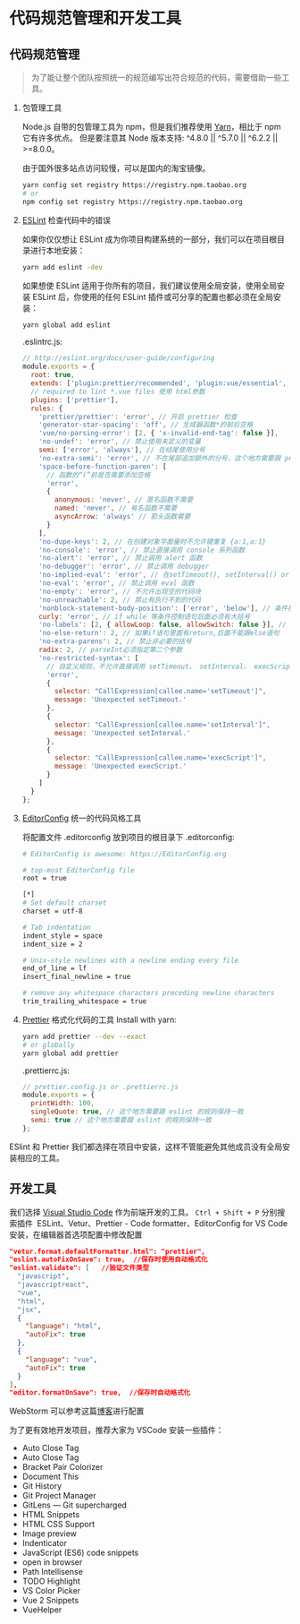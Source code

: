 # 代码规范管理和开发工具

## 代码规范管理

> 为了能让整个团队按照统一的规范编写出符合规范的代码，需要借助一些工具。  

1. 包管理工具  

    Node.js 自带的包管理工具为 npm，但是我们推荐使用 [Yarn](https://yarn.bootcss.com/)，相比于 npm 它有许多优点。
    但是要注意其 Node 版本支持: ^4.8.0 || ^5.7.0 || ^6.2.2 || >=8.0.0。

    由于国外很多站点访问较慢，可以是国内的淘宝镜像。
    ``` bash
    yarn config set registry https://registry.npm.taobao.org
    # or
    npm config set registry https://registry.npm.taobao.org
    ```
    

2. [ESLint](https://eslint.org/) 检查代码中的错误  
   
    如果你仅仅想让 ESLint 成为你项目构建系统的一部分，我们可以在项目根目录进行本地安装：

    ```bash
    yarn add eslint -dev
    ```

    如果想使 ESLint 适用于你所有的项目，我们建议使用全局安装，使用全局安装 ESLint 后，你使用的任何 ESLint 插件或可分享的配置也都必须在全局安装：

    ```bash
    yarn global add eslint
    ```  
    .eslintrc.js:
    ```javascript
    // http://eslint.org/docs/user-guide/configuring
    module.exports = {
      root: true,
      extends: ['plugin:prettier/recommended', 'plugin:vue/essential', '@vue/standard'],
      // required to lint *.vue files 使用 html参数
      plugins: ['prettier'],
      rules: {
        'prettier/prettier': 'error', // 开启 prettier 检查
        'generator-star-spacing': 'off', // 生成器函数*的前后空格
        'vue/no-parsing-error': [2, { 'x-invalid-end-tag': false }],
        'no-undef': 'error', // 禁止使用未定义的变量
        semi: ['error', 'always'], // 在结尾使用分号
        'no-extra-semi': 'error', // 不在尾部追加额外的分号，这个地方需要跟 prettier 的规则保持一致
        'space-before-function-paren': [
          // 函数的“(”前是否需要添加空格
          'error',
          {
            anonymous: 'never', // 匿名函数不需要
            named: 'never', // 有名函数不需要
            asyncArrow: 'always' // 箭头函数需要
          }
        ],
        'no-dupe-keys': 2, // 在创建对象字面量时不允许键重复 {a:1,a:1}
        'no-console': 'error', // 禁止直接调用 console 系列函数
        'no-alert': 'error', // 禁止调用 alert 函数
        'no-debugger': 'error', // 禁止调用 debugger
        'no-implied-eval': 'error', // 在setTimeout(), setInterval() or execScript()中消除隐式eval的使用，如 setTimeout('alert("Hi!")', 100);
        'no-eval': 'error', // 禁止调用 eval 函数
        'no-empty': 'error', // 不允许出现空的代码块
        'no-unreachable': 2, // 禁止有执行不到的代码
        'nonblock-statement-body-position': ['error', 'below'], // 条件控制语句，执行部分必须另起一行
        curly: 'error', // if while 等条件控制语句后面必须有大括号
        'no-labels': [2, { allowLoop: false, allowSwitch: false }], // 禁止使用label语句，以避免无限循环
        'no-else-return': 2, // 如果if语句里面有return,后面不能跟else语句
        'no-extra-parens': 2, // 禁止非必要的括号
        radix: 2, // parseInt必须指定第二个参数
        'no-restricted-syntax': [
          // 自定义规则，不允许直接调用 setTimeout， setInterval， execScript
          'error',
          {
            selector: "CallExpression[callee.name='setTimeout']",
            message: 'Unexpected setTimeout.'
          },
          {
            selector: "CallExpression[callee.name='setInterval']",
            message: 'Unexpected setInterval.'
          },
          {
            selector: "CallExpression[callee.name='execScript']",
            message: 'Unexpected execScript.'
          }
        ]
      }
    };

    ```
3. [EditorConfig](https://editorconfig.org/) 统一的代码风格工具
   
    将配置文件 .editorconfig 放到项目的根目录下
    .editorconfig:
    ```bash
    # EditorConfig is awesome: https://EditorConfig.org

    # top-most EditorConfig file
    root = true

    [*]
    # Set default charset
    charset = utf-8

    # Tab indentation
    indent_style = space
    indent_size = 2

    # Unix-style newlines with a newline ending every file
    end_of_line = lf
    insert_final_newline = true
    
    # remove any whitespace characters preceding newline characters
    trim_trailing_whitespace = true
    ```

4. [Prettier](https://prettier.io/) 格式化代码的工具
    Install with yarn:
    ```bash
    yarn add prettier --dev --exact
    # or globally
    yarn global add prettier
    ```
    .prettierrc.js:
    ```javascript
    // prettier.config.js or .prettierrc.js
    module.exports = {
      printWidth: 100,
      singleQuote: true, // 这个地方需要跟 eslint 的规则保持一致
      semi: true // 这个地方需要跟 eslint 的规则保持一致
    };
    ```
ESlint 和 Prettier 我们都选择在项目中安装，这样不管能避免其他成员没有全局安装相应的工具。

## 开发工具

我们选择 [Visual Studio Code](https://code.visualstudio.com/) 作为前端开发的工具。
`Ctrl + Shift + P` 分别搜索插件  ESLint、Vetur、Prettier - Code formatter、EditorConfig for VS Code 安装，在编辑器首选项配置中修改配置

```json
"vetur.format.defaultFormatter.html": "prettier", 
"eslint.autoFixOnSave": true,  //保存时使用自动格式化
"eslint.validate": [   //验证文件类型
  "javascript",
  "javascriptreact",
  "vue",
  "html",
  "jsx",
  {
    "language": "html",
    "autoFix": true
  },
  {
    "language": "vue",
    "autoFix": true
  }
],
"editor.formatOnSave": true,  //保存时自动格式化
```
WebStorm 可以参考这篇[博客](https://www.godblessyuan.com/2018/04/%E6%A2%B3%E7%90%86%E5%89%8D%E7%AB%AF%E5%BC%80%E5%8F%91%E4%BD%BF%E7%94%A8eslint%E5%92%8Cprettier%E6%9D%A5%E6%A3%80%E6%9F%A5%E5%92%8C%E6%A0%BC%E5%BC%8F%E5%8C%96%E4%BB%A3%E7%A0%81%E9%97%AE%E9%A2%98.html)进行配置

为了更有效地开发项目，推荐大家为 VSCode 安装一些插件：

- Auto Close Tag
- Auto Close Tag
- Bracket Pair Colorizer
- Document This
- Git History
- Git Project Manager
- GitLens — Git supercharged
- HTML Snippets
- HTML CSS Support
- Image preview
- Indenticator
- JavaScript (ES6) code snippets
- open in browser
- Path Intellisense
- TODO Highlight
- VS Color Picker
- Vue 2 Snippets
- VueHelper
